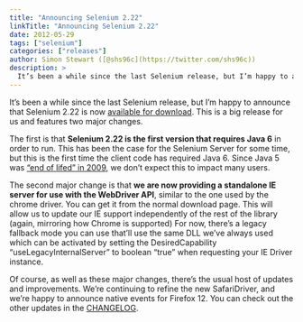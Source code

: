 ```yaml
---
title: "Announcing Selenium 2.22"
linkTitle: "Announcing Selenium 2.22"
date: 2012-05-29
tags: ["selenium"]
categories: ["releases"]
author: Simon Stewart ([@shs96c](https://twitter.com/shs96c))
description: >
  It’s been a while since the last Selenium release, but I’m happy to announce that Selenium 2.22 is now available for download.
---
```


It’s been a while since the last Selenium release, but I’m happy to announce that Selenium 2.22 is now [available for download](http://seleniumhq.org/download/). This is a big release for us and features two major changes.

The first is that **Selenium 2.22 is the first version that requires Java 6** in order to run. This has been the case for the Selenium Server for some time, but this is the first time the client code has required Java 6. Since Java 5 was [“end of lifed” in 2009](http://www.oracle.com/technetwork/java/eol-135779.html), we don’t expect this to impact many users.

The second major change is that **we are now providing a standalone IE server for use with the WebDriver API**, similar to the one used by the chrome driver. You can get it from the normal download page. This will allow us to update our IE support independently of the rest of the library (again, mirroring how Chrome is supported) For now, there’s a legacy fallback mode you can use that’ll use the same DLL we’ve always used which can be activated by setting the DesiredCapability “useLegacyInternalServer” to boolean “true” when requesting your IE Driver instance.

Of course, as well as these major changes, there’s the usual host of updates and improvements. We’re continuing to refine the new SafariDriver, and we’re happy to announce native events for Firefox 12. You can check out the other updates in the [CHANGELOG](http://code.google.com/p/selenium/source/browse/trunk/java/CHANGELOG).